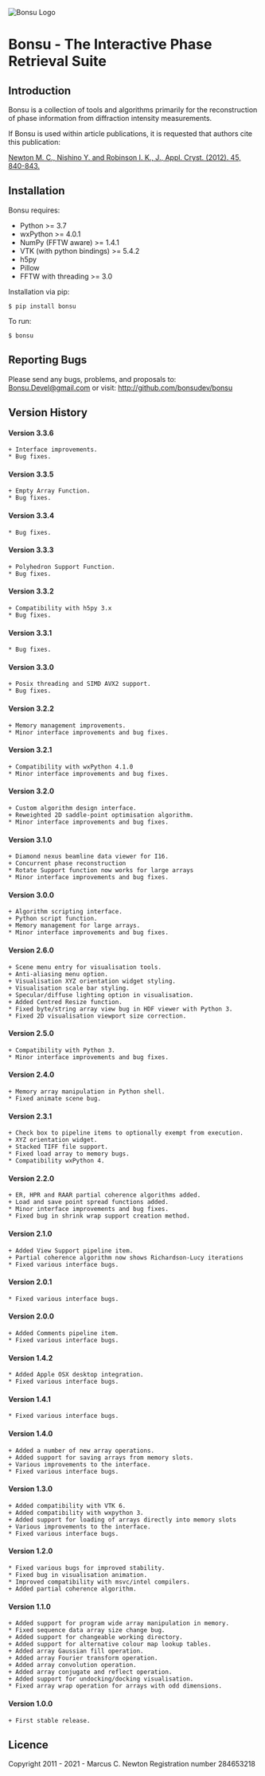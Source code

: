 ![Bonsu Logo](/bonsu/image/bonsu.png)


# Bonsu - The Interactive Phase Retrieval Suite

## Introduction

Bonsu is a collection of tools and algorithms primarily for the reconstruction of phase information from diffraction intensity measurements.

If Bonsu is used within article publications, it is requested that authors cite this publication:

[Newton M. C., Nishino Y. and Robinson I. K., J., Appl. Cryst. (2012). 45, 840-843.](https://dx.doi.org/10.1107/S0021889812026751)

## Installation

Bonsu requires:
* Python >= 3.7
* wxPython >= 4.0.1
* NumPy (FFTW aware) >= 1.4.1
* VTK (with python bindings) >= 5.4.2
* h5py
* Pillow
* FFTW with threading >= 3.0

Installation via pip:
```
$ pip install bonsu
```
 To run:
 ```
$ bonsu 
```

## Reporting Bugs

Please send any bugs, problems, and proposals to: Bonsu.Devel@gmail.com
or visit: http://github.com/bonsudev/bonsu

## Version History


#### Version 3.3.6

	+ Interface improvements.
	* Bug fixes.

#### Version 3.3.5

	+ Empty Array Function.
	* Bug fixes.

#### Version 3.3.4

	* Bug fixes.

#### Version 3.3.3

	+ Polyhedron Support Function.
	* Bug fixes.

#### Version 3.3.2

	+ Compatibility with h5py 3.x
	* Bug fixes.

#### Version 3.3.1

	* Bug fixes.

#### Version 3.3.0

	+ Posix threading and SIMD AVX2 support.
	* Bug fixes.

#### Version 3.2.2

	+ Memory management improvements.
	* Minor interface improvements and bug fixes.

#### Version 3.2.1

	+ Compatibility with wxPython 4.1.0
	* Minor interface improvements and bug fixes.

#### Version 3.2.0

	+ Custom algorithm design interface.
	+ Reweighted 2D saddle-point optimisation algorithm.
	* Minor interface improvements and bug fixes.

#### Version 3.1.0

	+ Diamond nexus beamline data viewer for I16.
	+ Concurrent phase reconstruction
	* Rotate Support function now works for large arrays
	* Minor interface improvements and bug fixes.

#### Version 3.0.0

	+ Algorithm scripting interface.
	+ Python script function.
	+ Memory management for large arrays.
	* Minor interface improvements and bug fixes.

#### Version 2.6.0

	+ Scene menu entry for visualisation tools.
	+ Anti-aliasing menu option.
	+ Visualisation XYZ orientation widget styling. 
	+ Visualisation scale bar styling. 
	+ Specular/diffuse lighting option in visualisation.
	+ Added Centred Resize function.
	* Fixed byte/string array view bug in HDF viewer with Python 3.
	* Fixed 2D visualisation viewport size correction.  

#### Version 2.5.0

	+ Compatibility with Python 3.
	* Minor interface improvements and bug fixes.

#### Version 2.4.0

	+ Memory array manipulation in Python shell.
	* Fixed animate scene bug.

#### Version 2.3.1

	+ Check box to pipeline items to optionally exempt from execution.
	+ XYZ orientation widget. 
	+ Stacked TIFF file support.
	* Fixed load array to memory bugs.
	* Compatibility wxPython 4.  

#### Version 2.2.0

	+ ER, HPR and RAAR partial coherence algorithms added.
	+ Load and save point spread functions added. 
	* Minor interface improvements and bug fixes.
	* Fixed bug in shrink wrap support creation method.

#### Version 2.1.0

	+ Added View Support pipeline item.
	+ Partial coherence algorithm now shows Richardson-Lucy iterations
	* Fixed various interface bugs.

#### Version 2.0.1

	* Fixed various interface bugs.

#### Version 2.0.0

	+ Added Comments pipeline item.
	* Fixed various interface bugs.

#### Version 1.4.2

	* Added Apple OSX desktop integration.
	* Fixed various interface bugs.

#### Version 1.4.1

	* Fixed various interface bugs.


#### Version 1.4.0

	+ Added a number of new array operations.
	+ Added support for saving arrays from memory slots.
	+ Various improvements to the interface.
	* Fixed various interface bugs.


#### Version 1.3.0

	+ Added compatibility with VTK 6.
	+ Added compatibility with wxpython 3.
	+ Added support for loading of arrays directly into memory slots
	+ Various improvements to the interface.
	* Fixed various interface bugs.


#### Version 1.2.0

	* Fixed various bugs for improved stability.
	* Fixed bug in visualisation animation.
	* Improved compatibility with msvc/intel compilers.
	+ Added partial coherence algorithm.
	
  

#### Version 1.1.0

	+ Added support for program wide array manipulation in memory.
	* Fixed sequence data array size change bug.
	+ Added support for changeable working directory.
	+ Added support for alternative colour map lookup tables.
	+ Added array Gaussian fill operation.
	+ Added array Fourier transform operation.
	+ Added array convolution operation.
	+ Added array conjugate and reflect operation.
	+ Added support for undocking/docking visualisation.
	* Fixed array wrap operation for arrays with odd dimensions.


#### Version 1.0.0

	+ First stable release.



## Licence

Copyright 2011 - 2021 - Marcus C. Newton
Registration number 284653218
